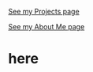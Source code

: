 <!-- # Andrew (Reynolds) Manion -->
<!-- ![text for image](/assets/images/satdepths.png) -->
[See my Projects page](/projects.md)

[See my About Me page](/aboutme.md)
# here
